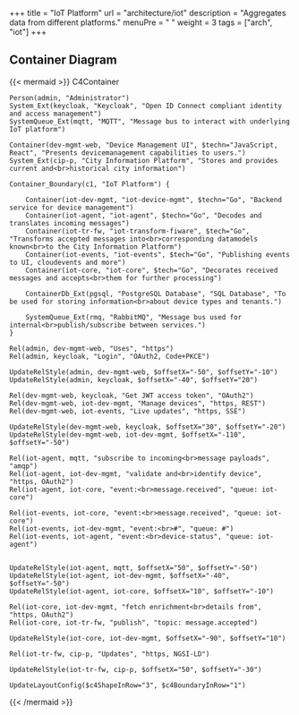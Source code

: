 +++
title = "IoT Platform"
url = "architecture/iot"
description = "Aggregates data from different platforms."
menuPre = "<i class='fas fa-cubes'></i> "
weight = 3
tags = ["arch", "iot"]
+++

## Container Diagram

{{< mermaid >}}
C4Container

    Person(admin, "Administrator")
    System_Ext(keycloak, "Keycloak", "Open ID Connect compliant identity and access management")
    SystemQueue_Ext(mqtt, "MQTT", "Message bus to interact with underlying IoT platform")

    Container(dev-mgmt-web, "Device Management UI", $techn="JavaScript, React", "Presents devicemanagement capabilities to users.")
    System_Ext(cip-p, "City Information Platform", "Stores and provides current and<br>historical city information")

    Container_Boundary(c1, "IoT Platform") {
                
        Container(iot-dev-mgmt, "iot-device-mgmt", $techn="Go", "Backend service for device management")
        Container(iot-agent, "iot-agent", $techn="Go", "Decodes and translates incoming messages")
        Container(iot-tr-fw, "iot-transform-fiware", $tech="Go", "Transforms accepted messages into<br>corresponding datamodels known<br>to the City Information Platform")
        Container(iot-events, "iot-events", $tech="Go", "Publishing events to UI, cloudevents and more")
        Container(iot-core, "iot-core", $tech="Go", "Decorates received messages and accepts<br>them for further processing")
        
        ContainerDb_Ext(pgsql, "PostgreSQL Database", "SQL Database", "To be used for storing information<br>about device types and tenants.")

        SystemQueue_Ext(rmq, "RabbitMQ", "Message bus used for internal<br>publish/subscribe between services.")
    }

    Rel(admin, dev-mgmt-web, "Uses", "https")
    Rel(admin, keycloak, "Login", "OAuth2, Code+PKCE")

    UpdateRelStyle(admin, dev-mgmt-web, $offsetX="-50", $offsetY="-10")
    UpdateRelStyle(admin, keycloak, $offsetX="-40", $offsetY="20")

    Rel(dev-mgmt-web, keycloak, "Get JWT access token", "OAuth2")
    Rel(dev-mgmt-web, iot-dev-mgmt, "Manage devices", "https, REST")
    Rel(dev-mgmt-web, iot-events, "Live updates", "https, SSE")

    UpdateRelStyle(dev-mgmt-web, keycloak, $offsetX="30", $offsetY="-20")
    UpdateRelStyle(dev-mgmt-web, iot-dev-mgmt, $offsetX="-110", $offsetY="-50")

    Rel(iot-agent, mqtt, "subscribe to incoming<br>message payloads", "amqp")
    Rel(iot-agent, iot-dev-mgmt, "validate and<br>identify device", "https, OAuth2")
    Rel(iot-agent, iot-core, "event:<br>message.received", "queue: iot-core")

    Rel(iot-events, iot-core, "event:<br>message.received", "queue: iot-core")
    Rel(iot-events, iot-dev-mgmt, "event:<br>#", "queue: #")
    Rel(iot-events, iot-agent, "event:<br>device-status", "queue: iot-agent")


    UpdateRelStyle(iot-agent, mqtt, $offsetX="50", $offsetY="-50")
    UpdateRelStyle(iot-agent, iot-dev-mgmt, $offsetX="-40", $offsetY="-50")
    UpdateRelStyle(iot-agent, iot-core, $offsetX="10", $offsetY="-10")

    Rel(iot-core, iot-dev-mgmt, "fetch enrichment<br>details from", "https, OAuth2")
    Rel(iot-core, iot-tr-fw, "publish", "topic: message.accepted")

    UpdateRelStyle(iot-core, iot-dev-mgmt, $offsetX="-90", $offsetY="10")

    Rel(iot-tr-fw, cip-p, "Updates", "https, NGSI-LD")

    UpdateRelStyle(iot-tr-fw, cip-p, $offsetX="50", $offsetY="-30")

    UpdateLayoutConfig($c4ShapeInRow="3", $c4BoundaryInRow="1")

{{< /mermaid >}}
